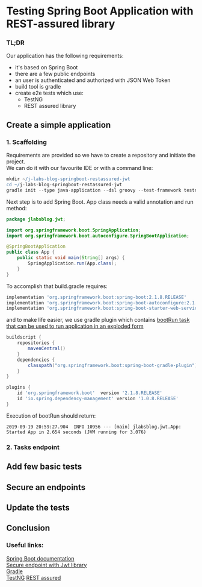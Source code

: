 # Testing Spring Boot Application with REST-assured library
[//]: # "TODO add a photo with laptop with opened rest assured page"
[//]: # "TODO introduction: rest assured tests for application securred with jwt token"

### TL;DR  
Our application has the following requirements:
* it's based on Spring Boot
* there are a few public endpoints  
* an user is authenticated and authorized with JSON Web Token
* build tool is gradle
* create e2e tests which use:  
  * TestNG
  * REST assured library

## Create a simple application
### 1. Scaffolding
Requirements are provided so we have to create a repository and initiate the project.  
We can do it with our favourite IDE or with a command line:
```groovy
mkdir ~/j-labs-blog-springboot-restassured-jwt
cd ~/j-labs-blog-springboot-restassured-jwt
gradle init --type java-application --dsl groovy --test-framework testng --project-name j-labs-blog-springboot-restassured-jwt --package jlabsblog.jwt  
```  
Next step is to add Spring Boot. App class needs a valid annotation and run method:  
```java
package jlabsblog.jwt;

import org.springframework.boot.SpringApplication;
import org.springframework.boot.autoconfigure.SpringBootApplication;

@SpringBootApplication
public class App {
    public static void main(String[] args) {
        SpringApplication.run(App.class);
    }
}
``` 
To accomplish that build.gradle requires:
```groovy
implementation 'org.springframework.boot:spring-boot:2.1.8.RELEASE'
implementation 'org.springframework.boot:spring-boot-autoconfigure:2.1.8.RELEASE'
implementation 'org.springframework.boot:spring-boot-starter-web-services'
```
and to make life easier, we use gradle plugin which contains [bootRun task that can be used to run application in an exploded form](https://docs.spring.io/spring-boot/docs/current/reference/html/using-boot-running-your-application.html)  
```groovy
buildscript {
    repositories {
        mavenCentral()
    }
    dependencies {
        classpath("org.springframework.boot:spring-boot-gradle-plugin")
    }
}

plugins {
    id 'org.springframework.boot'  version '2.1.8.RELEASE'
    id 'io.spring.dependency-management' version '1.0.8.RELEASE'
}
```

Execution of bootRun should return:
```text
2019-09-19 20:59:27.904  INFO 10956 --- [main] jlabsblog.jwt.App: Started App in 2.654 seconds (JVM running for 3.076)
```
### 2. Tasks endpoint


## Add few basic tests
[//]: # "TODO debugging"
[//]: # "TODO postman"

## Secure an endpoints

## Update the tests
[//]: # "TODO read application.properties"
[//]: # "TODO logging level"

## Conclusion

### Useful links:
[//]: # "TODO [Link to repo](???)"
[Spring Boot documentation](https://docs.spring.io/spring-boot/docs/current/reference/htmlsingle/)  
[Secure endpoint with Jwt library](https://auth0.com/blog/implementing-jwt-authentication-on-spring-boot/#Securing-RESTful-APIs-with-JWTs)  
[Gradle](https://gradle.org/)  
[TestNG](https://testng.org)
[REST assured](http://rest-assured.io/)